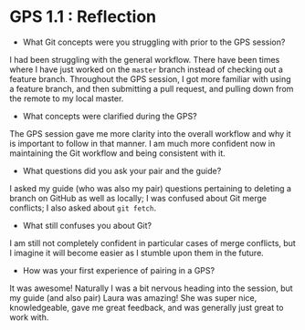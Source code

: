 GPS 1.1 : Reflection
==================

* What Git concepts were you struggling with prior to the GPS session?

I had been struggling with the general workflow. There have been times where I have just worked on the `master` branch instead of checking out a feature branch. Throughout the GPS session, I got more familiar with using a feature branch, and then submitting a pull request, and pulling down from the remote to my local master. 

* What concepts were clarified during the GPS?

The GPS session gave me more clarity into the overall workflow and why it is important to follow in that manner. I am much more confident now in maintaining the Git workflow and being consistent with it.

* What questions did you ask your pair and the guide?

I asked my guide (who was also my pair) questions pertaining to deleting a branch on GitHub as well as locally; I was confused about Git merge conflicts; I also asked about `git fetch`. 

* What still confuses you about Git?

I am still not completely confident in particular cases of merge conflicts, but I imagine it will become easier as I stumble upon them in the future.

* How was your first experience of pairing in a GPS?

It was awesome! Naturally I was a bit nervous heading into the session, but my guide (and also pair) Laura was amazing! She was super nice, knowledgeable, gave me great feedback, and was generally just great to work with.


